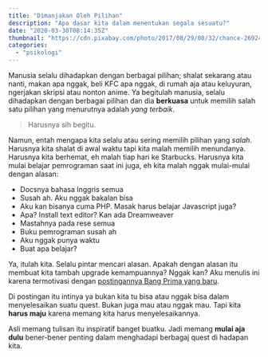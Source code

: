```yaml
---
title: "Dimanjakan Oleh Pilihan"
description: "Apa dasar kita dalam menentukan segala sesuatu?"
date: "2020-03-30T08:14:35Z"
thumbnail: "https://cdn.pixabay.com/photo/2017/08/29/08/32/chance-2692435_960_720.jpg"
categories:
  - "psikologi"
---
```


Manusia selalu dihadapkan dengan berbagai pilihan; shalat sekarang atau nanti, makan apa nggak, beli KFC apa nggak, di rumah aja atau keluyuran, ngerjakan skripsi atau nonton anime. Ya begitulah manusia, selalu dihadapkan dengan berbagai pilihan dan dia **berkuasa** untuk memilih salah satu pilihan yang menurutnya adalah _yang terbaik_.

> Harusnya sih begitu.

Namun, entah mengapa kita selalu atau sering memilih pilihan yang _salah_. Harusnya kita shalat di awal waktu tapi kita malah memilih menundanya. Harusnya kita berhemat, eh malah tiap hari ke Starbucks. Harusnya kita mulai belajar pemrograman saat ini juga, eh kita malah nggak mulai-mulai dengan alasan: 

- Docsnya bahasa Inggris semua
- Susah ah. Aku nggak bakalan bisa
- Aku kan bisanya cuma PHP. Masak harus belajar Javascript juga?
- Apa? Install text editor? Kan ada Dreamweaver
- Mastahnya pada rese semua
- Buku pemrograman susah ah
- Aku nggak punya waktu
- Buat apa belajar?

Ya, itulah kita. Selalu pintar mencari alasan. Apakah dengan alasan itu membuat kita tambah upgrade kemampuannya? Nggak kan? Aku menulis ini karena termotivasi dengan [postingannya Bang Prima yang baru](https://www.minimalist.web.id/2020/03/bisa-nggak-bisa.html).

Di postingan itu intinya ya bukan kita tu bisa atau nggak bisa dalam menyelesaikan suatu quest. Bukan juga mau atau nggak mau. Tapi kita **harus maju** karena memang kita harus menyelesaikannya.

Asli memang tulisan itu inspiratif banget buatku. Jadi memang **mulai aja dulu** bener-bener penting dalam menghadapi berbagaj quest di hadapan kita.